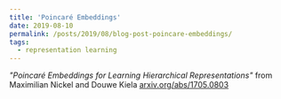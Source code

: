 ```yaml
---
title: 'Poincaré Embeddings'
date: 2019-08-10
permalink: /posts/2019/08/blog-post-poincare-embeddings/
tags:
  - representation learning
---
```


*"Poincaré Embeddings for Learning Hierarchical Representations"* from Maximilian Nickel and Douwe Kiela [arxiv.org/abs/1705.0803](https://arxiv.org/abs/1705.08039])
